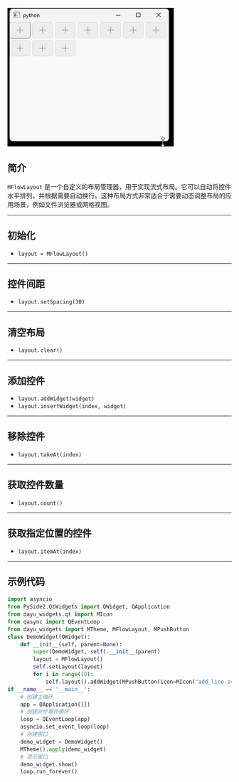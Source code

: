 ![zms1.gif](zms1.gif)
## 简介
`MFlowLayout` 是一个自定义的布局管理器，用于实现流式布局。它可以自动将控件水平排列，并根据需要自动换行。这种布局方式非常适合于需要动态调整布局的应用场景，例如文件浏览器或网格视图。
******
## 初始化
  - `layout = MFlowLayout()`
********
## 控件间距
  - `layout.setSpacing(30)`
******
## 清空布局
  - `layout.clear()`
******
## 添加控件
  - `layout.addWidget(widget)`
  - `layout.insertWidget(index, widget)`
******
## 移除控件
  - `layout.takeAt(index)`
******
## 获取控件数量
  - `layout.count()`
******
## 获取指定位置的控件
  - `layout.itemAt(index)`
******
## 示例代码

```python
import asyncio
from PySide2.QtWidgets import QWidget, QApplication
from dayu_widgets.qt import MIcon
from qasync import QEventLoop
from dayu_widgets import MTheme, MFlowLayout, MPushButton
class DemoWidget(QWidget):
    def __init__(self, parent=None):
        super(DemoWidget, self).__init__(parent)
        layout = MFlowLayout()
        self.setLayout(layout)
        for i in range(10):
            self.layout().addWidget(MPushButton(icon=MIcon("add_line.svg")))
if __name__ == '__main__':
    # 创建主循环
    app = QApplication([])
    # 创建异步事件循环
    loop = QEventLoop(app)
    asyncio.set_event_loop(loop)
    # 创建窗口
    demo_widget = DemoWidget()
    MTheme().apply(demo_widget)
    # 显示窗口
    demo_widget.show()
    loop.run_forever()
